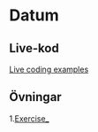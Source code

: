 # Datum

## Live-kod
[Live coding examples](live-coding/)

## Övningar
1.[Exercise_](exercises/exercise_seo.md)